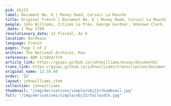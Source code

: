 ```yaml
---
pid: obj23
label: Document No. 6 | Money Owed, Corsair La Mouche
title: Original French | Document No. 6 | Money Owed, Corsair La Mouche
people: John Williams, Citizen La Prée, George Gardner, Unknown Clerk
_date: 1 May 1799
revolutionary_date: 12 Floreal, An 8
location: Bordeaux
language: French
pages: Page 1 of 2
archive: The National Archives, Kew
reference: ADM 1/1054/774
article_link: https://gyups.github.io/johnwilliams/essay/document6/
trans_link: https://gyups.github.io/johnwilliams/transcription/document6/
original_name: 13.59.40
order: '22'
layout: johnwilliams_item
collection: johnwilliams
thumbnail: "/img/derivatives/simple/obj23/thumbnail.jpg"
full: "/img/derivatives/simple/obj23/fullwidth.jpg"
---
```

